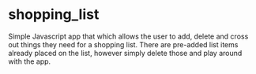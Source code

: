 # shopping_list
Simple Javascript app that which allows the user to add, delete and cross out things they need for a shopping list. There are pre-added list items already placed on the list, however simply delete those and play around with the app.
